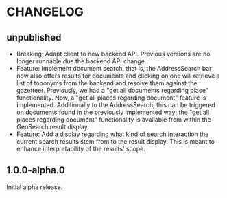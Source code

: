 # CHANGELOG

## unpublished

- Breaking: Adapt client to new backend API. Previous versions are no longer runnable due the backend API change.
- Feature: Implement document search, that is, the AddressSearch bar now also offers results for documents and clicking on one will retrieve a list of toponyms from the backend and resolve them against the gazetteer. Previously, we had a "get all documents regarding place" functionality. Now, a "get all places regarding document" feature is implemented. Additionally to the AddressSearch, this can be triggered on documents found in the previously implemented way; the "get all places regarding document" functionality is available from within the GeoSearch result display.
- Feature: Add a display regarding what kind of search interaction the current search results stem from to the result display. This is meant to enhance interpretability of the results' scope.

## 1.0.0-alpha.0

Initial alpha release.
